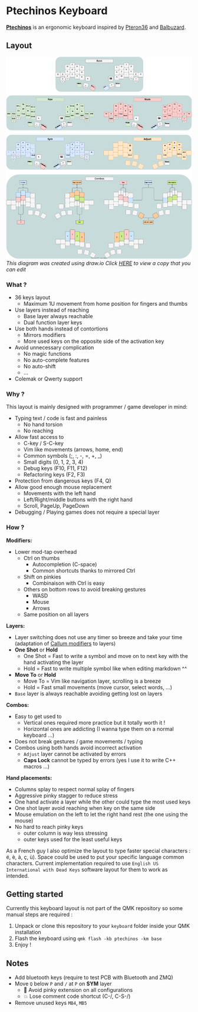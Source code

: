 # Ptechinos Keyboard

**[Ptechinos](https://github.com/JeremyBois/Ptechinos)** is an ergonomic keyboard inspired by [Pteron36](https://github.com/harshitgoel96/pteron36-split-keyboard) and [Balbuzard](https://github.com/brow/balbuzard).


## Layout

![Ptechinos layout](./layout.svg?sanitize=true)
*This diagram was created using draw.io*
*Click [HERE](https://viewer.diagrams.net/?tags=%7B%7D&highlight=0000ff&edit=_blank&layers=1&nav=1&title=Ptechinos.drawio#R7V3Zktu4kv2WeVDMEiEHARJcHmu1Z9p2%2B3pp356XDi2sKnWrxGpJ5eU%2BzLcPKRGSiAQpUgKRIAu%2BEbdLLC0lnsyDxMkFA%2Ffq8cfr5ejp4V0yjecD6kx%2FDNzrAaU0CJz0P9mVn9srhDB3e%2BV%2BOZvm1%2FYXPs3%2BFecX8xfeP8%2Bm8arwxHWSzNezp%2BLFSbJYxJN14dpouUy%2BF592l8yLn%2Fo0us8%2F0dlf%2BDQZzWPwtK%2Bz6fphezWkwf76m3h2%2F8A%2FmfjR9jePI%2F7k%2FI1XD6Np8v3gknszcK%2BWSbLe%2FvT44yqeZ3eP35ft625Lfrv7w5bxYl3nBR%2BS33%2FE07f3XyZs9ubvr8sf4%2FfJ0GX5%2B3wbzZ%2Fzr5z%2Fueuf%2FB4sk%2BfFNM7ehgzcy%2B8Ps3X86Wk0yX77PYU9vfawfpznv75LFuscRkKzx7P5%2FCqZJ8vNe7lX4fXl9WV6fbVeJn%2FF%2FDeLZJG%2B4hJ%2BJ%2F7nxct1%2FOPgUv4dX8fJY7xe%2Fkyfkv926Lr5Decm55DoFdte%2Br6HkDAvt8SHA%2FwCx%2BHPHeWWc7%2F7iP3NTX%2FI72%2BTe%2B1FPbvXQVS40x4BdzngYBzeZBo5rd3isGe3GJizH0YyW9Z8m%2F2%2B32bXp7LbTFu6zX%2F%2F%2Bmvg%2FLJKrsfPvzzElzd%2FJ%2F%2F7egip%2BR%2FgLh%2B5r6PV03ZVvJv9yLAo3Ggvf3w7epzNs%2B%2F9W7ycjhYj%2FrT8UwjE445l%2F0uvF0EuopM%2Bz9%2F8y9%2Fv4Pr2X%2FYKvig66YMMrlm69F7MZ%2FeL9No6eWqFpwiPSg6wlTmQ1xaw0HsuLLCnAEuIYchSgOxXi%2BxJyDIBWQeGcFqRdQGyNxbZk5CNishGyC4bAGA%2FWWCVuKyH7LJwL3BtkVXhssRF9lkCQ%2BP%2FtdCqiKB2whsatDCE%2BqeFVgkfh8h8TGAMdWWhVULI2PseIhOE%2FPk6uyNPo0X6m8l8tNp%2Bqv%2F3c6Z5X46TH%2FsHBSPgF7ObPFxtwE03yA7xnn5snrp%2FkX%2B%2F%2Be8NHaRh5IXLPzP9DtuPzX9%2FrpEtk%2FVoPUsyDAlTb3TlZlY0xzKjk9tZwRQVGJ3LV12%2BVDCoROo1Ohjg%2FW755BRomS%2FwCadqNGhhquSLhfYUaH3HMCGF50MPoP1vC%2B1J0HpmKSkUxndvLLJK%2BJgh8zH1ALT%2FY6FVwsfYKhllANpfLLQq%2BBhdJqMwQH5voVVCyBE2IcMA%2BZ2FVgkhY8tkLgyQB1YoU0TJ2EKZC2NkLlpNZ9%2B4YPXp5yO%2FOl7uVayduHXw1MKrj2tofpmEVlTrSt7ne36LsndaJMvH0Vz6Zr8u4uHqIb1UJsd15YsMO%2F8N3mQFz9Vf4riFqVNPM3KTVPudREXTURzeTWpQ0SSMx3f1KCe9P5PZ4v5z9uB6yNSQkCfUn9EgQCYhuJvTrNaHt4PwRoNaPzRRrtcUsvIeBVPkehduNOtR3d6m0lsit6nUCOK65rQHKbv%2FNQqTy0xla1HUqYC6uQkVjVBB1oYWyceHARCVFem7bZlBIAtvGy2cpVagzJwO4q%2BaK78OGytZ%2FsoXPJHQFJjTMCzWyQc8KYhmT8SDBnUx%2FfN5tdbm%2BVWLxl3sT6QoTYNo7ChKzQaueahAtt%2BS9NmLeyHYO1xK7%2FOgJft59Ve8njzkD45DKWs6qUnWB9edzb%2FSRV00lVaCTSYGm9ipAxLCClvOotkdOZGoncnuvu8v8oUXEPr70bcD5t5%2BrObwoGonw%2BJw6sksLaRjd2NpLVC3G2KTBA1l7XpqYoH3z4%2FmrNV34SSWrwLjkHkMmoj6JUEr2uP1TfCQXP3DffgSs%2BfFh%2FG34YOkN2bjleo2ewqlheMOWbEOaZQWKMNjeynIEnnz1hlEt4PIG%2FCFQJGIzU6GV4%2BI%2FTibTrO%2FQEntnbCLow4yzhIFKcfZH1xeDW5uB5dhpvIoBJweC%2BX6BDgT6%2FKxAS8Xbw7W1opF1zxp3GYpjPkGhmUpFCYpakR%2BZkQSri8mKfTJxVLCIWfrhOSYTlh3%2B1n6RhfzQ%2FYobisb7j1qDMmoL3Zwu80ej3LbmaS2ES%2Brlq35aBzPL5PlNF4KEzbOVkZ21xVYKvG9oqUSmE6TbWx4j4p6S5XNUFJkYa%2BfZ82Fi9ZsqcwOlNhYicWU25gKW6KCLbmQ9fTaEtwlK7OlTw%2Bzu3K%2B6pc14TCTYE27Nj00a4JteW%2Bv1st539Buzh1iR5%2BKCErsj5NM6tKLPhTeP1r0BfSHquBnboAGv1RdhxLNx7M3SS%2ByiHQXFJjSQge1mM8W2ZOQFSfDYfe9wqp%2BpRLqC0JW9FnsNiuJnPHaQqvEadErHOBK%2B5uFVonXYvfiEEkVk4VWideid9BB1e5XC%2B0p0O5GUpsSH1OJ7GGhVQItdhjlQq99ZaFVAi32WkuhXPXBQnsKtIFQLYTe9UphVsNCexq04iACbGhdCO2gf6KFngl7ot%2FqHMYqzyCUd6vbbKTpue3ANS0bWd52bCt6XrKl%2BpFpFT3l1a5nW9jHKhOzxqSc9nSW9Hy%2BWoR3r2f3N7%2FNL1%2FfhKu3n6a%2FSI5xenfpKQ2QFDS6HAmQdm0veqLcodjvwBx9kZAURBjlXnwejS2KlSjS0DAUYTj79c0faqXBHqIozNDyXH1CkRTFyt4jwtfWSTKNay3UtGqqfPqO9GC13r6poo6DnpuNMFfPo8jOL4npDs0mQzsYhHZlbsgGATIbSE6eaJMNriwbKGEDyRwirWYDkw1fFtPEotgsoPOQUYTzI66e4dwfC2IVgzOCzOCw6PEqefppUWxEqOh7K1kXXDbp0c%2FWYpVYnp4OagNLoJMpAJfwxZEvlp6%2BWik5tlD%2BeJO%2BtXXRKhSpI6CIvW%2BuyOYVIlmd%2B16znFkF6p6AOva2tyLrVnfY78HcXn9wQQZlkxqsXTTg9JAi24VED2lFA%2FH7BiUgdmwJpOL0zdq6BzNB9zh9pJeppiKuBtiyh6wn%2BDpe%2FWVDuSbkzSh2QA6Fj3eXxILYhLbRdQ%2FJIafvLqkFsQmhossekpMRJYPxikMwW5lfpmYd7d6kRHGsMeMVyWgWUZlotLMxz1%2BNiYg48mos6Vyxha12VN0m11IsRmT8MVYxouRIUDurrhuFrSl2gjHxXiA0Y4IBrG0P6cqwOmhOnBuwzEnSSvb1zR8f7YaoEkYidASip5kkR5ymMH6xMFbDKFS8o%2Bd8ZYdEivWS6Q8XFtdm7omdLJAcw5i657WFsZl7htjuCXM%2BH0arta3JaOaO6CKwC7WDtzYh09gf0TMyLtxY3yymFsVKMV%2BQbvFDV8mGtpU4p381ESKU2GGO5FTYd5eu9ccmIKIvjh6sKb5a27bbY2fFGZYi9aCu8%2B6SWRArQRQrTtBBhKrOVfLYVRD1zHMCnojdLuWVFytYwd70%2FI%2FLCwtM0eslR7zbtLe11CyOFCwVO%2BvtlRdIn21hhs1zaqGG4pZl%2FzOG9rCz3gxuSm5NiWZ3x40eCYR2h4%2FqiWZ3zS6mRLMMbkkshJUQMmoahHBDcutbDCsx9IsYouutDO5HbgOLYRWGviNgiN1fyuAuwLphMzfE1soZDI%2BtFzbzQuy%2BPmb0PCNDUQQxDbY%2Bx0yeZ2QqiAKboietmNHzjAxFUSRU9O0FJ%2FQzxmbUEJW8qq57Z3DhtjVrQzz%2FWs3sjRrdNkWzK%2Bsl05OfCYhQAR9CnVKv0UmkJd7sZplDDmIUkGIohl04zdejAogWwyoMiUMEELGVCV%2BiLlELYjWITAARW5rwobxkybQZmWKXuftQXbJc2pBLseUlH8pLlkobUim2vuRDfemWWE9sRKboPQo%2BlJduiXXFZnSKri%2F5UF8a0CuLYiNCRdeXgnJ96aAc7dPPx5bGRR0IQENXLCQ6XQGajuLwrgb%2B%2FiSMx3f18F%2Bl32q2uP%2BcPbgeMjUWEYZBwSB8x0c2CMn8dL2CY3g7CG80CI5DExVHTSEBr1QzRXEMoM7xfvRNJdoKuYVX%2BZfX9Qusg8QtvpiSCmCltl6Uy2c5bCcSKowdNM4erDdxrszjFQAduALQ2JPogp7PHkRHPKKmIQ7FlffP5%2FdlHRC4wuhwtzso3w%2BYweCBwOD40aEdMWlqewTuiEnmF%2Fcx6L02gYIJk2WHMJozYZJW2EFn%2B7YYFWwJu9UmsAMmuztgElgTdr9qCCW3t1fr5bxvaDfnDrEaTEUEJdRW%2BTzRgIY%2B1Nc%2BWvQF9Ieq4I%2BEcxrw4acA%2Ftvw7G1Sr5MmPh%2FcYkpRVigpyooshpUYCp236NWRIZQirRs2c0Psep4QiozWC5t5IXZZXWj29FhTYRQ8Eb0UJJSpghbB%2Bo6IXpIVSkqyTJlSaSiGxIkMaxYIoUxlMWyIIXZQE0Fx6JVSDBVkzQzHEH05jKDEo%2FYo6%2F75IXENq4uMJDqNBfEIiGKhOTqIUKjJ3rCjKOppRoauiD2NIrLTYruby03NyS%2BaE3b6LTp%2FXGxZXYCyAgPTS1h6WXaQBpKCqWLXsEQvZ15s%2F6wJEF9Aka1JotJd0cGlKb3obfTsKABy6AoBUcjfAy0gkpS2BaZ03pmKIo1MQ1FSVOZZXzyCotA%2FGTDkgmjiQMFuYIzsaiyMQjNz4CE7I3EkbY9X7uDCOmRDh4zQHRIqdxskTSnvMBZJ0SdDdJ%2BE8t3%2FWRCbRTk%2BOohQvRtaEBtxauiic6pEM8tDHQtjXUJF33EQp1xPssNkezJMdiiImJGD3PRPHInuxG4seVSqh8K5m4GPXCBGHGk%2F5egx%2B8Lb%2F7eIViFKHQFRhlylQhwoQP2XxbASQ6GbCF%2B2IBL1yVV7RnzvUBS5NXSwuZWUiE%2BmnH5jKJCAUiNsSuXdhQKQl6b0pZgKpMirvEUaD0hJ5VhGG840Hk0tmI3oFbvVjxBpAdlud2rBrE%2BxIXaPAyGy8i2LYiN%2BDbFPRCCkXInCHztrFv4tDRYrGETkom9kygeL2bGzfRk7S3hhhDHaJIGqVgre%2Bf3HFeMDK0siy0ygRt1t7eFKzuZfKc6iybXCP0QkIPw9OFTDWp5AfMYy05UJxCnXUcNwphLFrK0ZxP7JCDeeSHsSse9qp1VAHQoxJkMeKU6oRFXr0xBidMh3GQRzIJfob3BbsRlM3Pa2QuGuojPjiodecdge%2FraCyjpA7bxiO694SL1iBBr6UNnS2p5DaIt9ruZMLO5ls9eQhoI1RVBh02xN5W2utmva9JnF0J485BHYhELF1k4tbmtqMSjicwNs%2BKE%2Ba8cWtza2mLiuafjLyv9MGYhjaNptKA7Ewe9WpFDlHPB8vYWxDEahATzwsXUOVyJiZgVjts6ooUOidyu6EpHSFqU0dMjQQXdIKDz%2BuwWxkS%2Fid7m5UrFwX19ga%2F%2Bae6ZkhJJmUCWqmmvKDEBDYaRCLg%2B%2FV8WFata%2FWQwbYYheHO9CBekPi2ETDPGrb11pmd62%2F28xXtk2wGOQulSAFL0U15UpO8yiWImi2OOAj6JE2GGdnQmnp1Ue%2BKKPjaIn0XVs0q4jSWCXs%2BZu74M86Zh4EnHJVr9YU81K9QTmQ550TPiRVnbUcfesCRAfP4gIz5qkSl5725QGHTyNKzVFc7mLfXkx6DSIxo6i0MgTd57oAa4nrY6zkNaGlBm38%2FSkJWoW0vqQilOi0HVaT9rXayGtfzKkONME%2B%2FQd4mmW%2FHoHKfBSdCXeq5jlZiE9xUvRB9Z4Ev3PQnpOeIQuBjKpGGghPZl48dNnTCrIWUhPJl78TQyTSA37fnK1oxh7B2cUmDbmlklkhu1wmIubVjrG%2BwcqcYhp21ImURq2qCoezdhDMJlpG1J2whT7%2BDH5cybJYu2ZOmpr9FOvzUMkcPxZukwiV%2BQEfsEhHi%2BzD9mnGdObEgk%2FWdCbEDy6osEkikZ23IQ%2FuPTtsn0i06OLGkwqaig5qjm9iXFLQ2BOrJnqhpUAwkef7utrlkl6Bymgc3ydxLc6iWIyxxdKfM2pwTOG73GIjpSr7gDTU3QcuAKk6OPWfL2pwXOG65kJaSQmHdAhDWyZzZkKtXiWBbr4FZRPgsr1kvVsLYTRr%2Bc%2Fnx7SANmZPmd6ymg5ShHcnKK7zK5%2BWcwmyTT7aWcc%2BzbZA1HFlz9jGT8tt%2FMKVumNHm3KOyVPW%2F18HG%2FCdGfzUfNRdstGz%2BvswWyxjher2ZqPPZC8%2FqBzl5dW7i%2FO400x%2FP4pUDNaJMPZ4%2Bg%2BHm6%2Ffpx98woByT9UF0AFs5WUajuQ2LiInhMIbFGTYk5E14sCSeSyd2W13W%2F9g1MsDkYXfQNb0KTWQ%2FElgABqf%2F%2F4Hi%2BVwtg7KQd4Jro6x%2F8gSTrm2grzdcesm7alCCX6XI6qzac3BBM9FgopAPM6Hj%2FfW6ptBCT%2BkhnCUrSbj58%2BWxwrcSSirIqulIeaNbgeYipmKfExhSKcMa5ZY9qGIa6psSb%2FQ%2FJ7eovf3n%2BZsNmbv78uf4zfJ0Nz05IohwmpmxvoCnMDCXX17VykUMOgyEKt5miDyDioAzjIPJ7ex%2FymJ8v1Q3KfLEbzm%2F1V4Xb%2F%2Bfz4lGOZ3b79S94mmyOWNs%2BJ1%2Buf%2BZNGz%2BukaB7xj9n6n9nLX7H80e%2F5m2U%2FX%2F84fPCTP1ik3%2F%2FgRdnD3%2Fn7ZQ%2F2L9s84q9brUfL9cVyuYF7d9BFeu12lt26%2FBVT%2FoxNbmQ22V7Mn0L4S%2FIv5G5%2Fe%2FBolTwvJ%2FGHeDlLYYqXn7YnTuXvnr7yPl5Lfrm33a%2B5OZAqw9t%2BSAW4uW1tP6%2FKCPgJtBnylYa8jOej9exbXPg7ZEa5eWl6D0c%2FD57wlMwW69XBO3%2FILhz6h0iFfKbqbdkriOhRwivSH7Z%2Fxd5Fdl%2FndK%2Fp74iNySRmd3cyDnV9N3KnqoiQibD5%2Bo7DLSFCmPnoBhF2jtBOZe7TidBDJkIZbzmvQidi1M3%2Fnwn%2BQIT3zO%2Fx9m0EW1fAaP0tfdHFaERkNIYc2vV5wsxkIt%2BCt7tIUY1ntkshNbcYowyhIxuzHV66NmDASyNkLzV3wkzv9toBMtTmFmp0HWpA1JLxs1qhNnciTdehFgkcXUHjDURtYi0es6kY%2B6oDHg%2Btogz7GkkUFdhHxRPWicvfAw16mxNpx813Pc27MC3Qd0CWXBnglSKdk4esTn5UHiI5tsf1IT5%2FA1kop0T0jyM6OQUOpUMm5%2Fe1A%2FyY7lejyLj9KolE2NBlcl5oZXmwhzxYO2GongfPC8TMTch1g2ioKxINtnpN%2BpuRqLHvKgu%2F24itd2dRoEFtbqbi3G1UHeNoEWoxfEBPYJDOZDAm03gcjjtA1NgJDGIzGJpEkF3UhQa1zWBo2uehJzCIzWBoInDqIavYVG8CY%2Bg6LzUeCwToXU%2FfyKOSeje90JuYvNLE8MI5gfjJKwrF2avkcZysAOL7%2B5jdoiP4V6EpjDKToXHaVnlvJ%2Bcj5QqNV8SRTP2WnunotgaVBnmrQtSoPN2zGuutgyuTP9pzT0DN2KII1aB%2FHVBzC2tyXWLGXZP3Zw2ZA71mPeyMaaHdir2HfHbHLvb29c0tkEOtVw87Z4pot6AmTmAa1Bp0sgNCb2OX1RFG5%2Bepm7PN4tVLnUuady75rb%2B3zMXuspU2lxU9oG43WeOGXQL6OA1t2DW3QKAj%2FW0kMK1j1zW3QqDbsdOQgDZ87PJb15YItLX9Ff0avUbANbdGoNuVP9Cv0Ut%2FXFs80BaHA7%2FGTim7tnpA13qNXilCQztWyvCdcqnhHd%2Fx5rUh3WmXAW0UR9tlgsoXtLRJ7U7NjaFV7GIWD32Pyt%2FYfEhNrXcVIUXfnvByLfMh7VgYA6HGjmJ4IsFCrRhqV%2BxfRZ%2Fi4JkrEHccalDFjg71y9ON9QzogF6NPXGJ6C6lMQBrPW4tHLZEGMNuWNBcSvNyoCbUPKwrdsr5qaPNkFa0h%2BKpWCV7qMfZdLqRxYAZqgDVF0D1avYRhq2B6sK98n%2Fg4Kh2emWrOFJHxDGo55wt4mg3yLqIOMImYtfukFvCWuRnhh5LG1xD1W2sAYfjB1iyXC27xluN1SUbWl2NWSAi6dTr8mtxNZaEygESkmpzDK0i6RPj4mNJLuk%2FbXx8DEexuws%2FPrYJpJbWUci%2BYT32bXGImY2P28Ea8DN%2BfGxTSG1hLXI4fnzsaS7VeTEtumD6AuO9THjTCfXW8LycHl0G9Szs9ZpJcsMBVjahO7ulHSLm7JaYJPPLkJDskIIBE7voCgazid2WdEfRa%2FFjaGb7gVrCGvg1%2Bt6YVcTQ9zaJX2djJPb54y%2B7vt5g%2BeU4MMAan6x9K2S2g3UANsHogodvhcyWsAaiNT7WL0%2FI1FMgDf0avYDH1ztm0sQBwLqK44WWUh%2B7H5%2F4Gorj7eDvDYZhJIDvR9jga1BV7Ojv7LeMD7TZez72OR6%2BllmUL3mgNAMej33Mw64X3k6UbpfsKd8XGwS9hnS1nT2bRXm%2BcQt9oHehV7nO38X%2BpswQYD8NorHjAOw17eKESD5y0CHWO1paaSDPMT4SyO8Q19TeKizfkYtN4YHe1VtpvN7Uj%2FVgHAlxeYQ9WYYEcJlOQYp7HYo7m3%2BVa%2FWhaa22U83exndr%2Fldvr3zezIQbMkW2Ifq%2Fg51s4Sm77kXvZnq%2FL0TpkYN8SADhCfkOBulmQhz44iJOcSGmjlRt30wsSGlskf5mkvNxevnv5yT7xTj5sX9QQJ9fzNAZrjYoXqRPIPTpx%2Bap%2Bxf523qKGzqInMGFyz8z%2FRLbj%2FVPqrdotA2g%2BraAuEL%2FMCqGFSzEPn3EgTr%2Fp5%2BP7e4ITod7OorDuxo7An8SxuO7emTSSowQFqcd%2BQ72zF1HutNXzS5eBbuEt4PwRgO7vOBsAqFFszOAXqD6YPKuheLtWtTyDxFKOlnNztYWLUGqUWzIYDr7xong%2FejbAUUc%2FKLN%2FcsZ6xGLw6knM46Qjt3TFOhW7AGcZGmAQUjzDsAgnh%2FbNwiFEcpdOInl251xyDx20nanHYsQCvzxQxQCVYy3V%2BvlHCBdvIFHcK%2B%2FNnDwnYpFYJQDM0lvfLyUILar6Z6PxvH8MllO4yV%2Fo3zyv7Bc7MtQKmKM4t6phZ2IT%2BD%2BV3aONT8UpgX4ocTx0cIvwD9Uhf9uio85%2BMNQ8WY1GT3BYDH9imsB5dIGjLIGjvpIygyseOq9CnfcvYYnh50AZpV8CSDtHSxPNGSVDCv11bNN80K3iHUK4ivsE4hJdw4Y6RbajBqINtWQMToR7W6fo8d8AW3iM3y0zW3G6jbaviOizQzwbWrR1uPb1MH3bd6occZheoafniccc3dwCF5l8H30qDpKa5%2FOzjsckc%2Bq86nL7a3uaXW%2Bd%2Bwl7ZxXt7u5BrJQqxMr1RWhgLUlMmBteXnn42DtEgID0LYn5LSENogkPPxIwh6So4vJjVAA9PYFmFiUoaklRJxk6JIQH32r7bbUOBBQIWoLXHy0%2B6vt4rb0EYeIcBsg90kOy7Jwq4GbiXDj630ucwGaTRWgP58fnw40lXMEoUM5aCcOqRWExEqdjSR0sVxuDCPPsm%2Bu3c6yW8lFJP6MTaHrbLK9mD%2BFDIrKkjsAutNGTvoQL2cpbPHy07YmJ3%2F3rYIk%2BWW5kHC9%2B83X3HBIlZEeV7N4F%2BJxNYsPV0RWsyLxaCPqeofecPwF%2FFjAsheEwF2LL2hJ%2BjL4kLtzBfhd%2FUS5OtZGEJUGzdg0S%2FksNjNoVoPu3glaVUWetC558tZAZPIkjlvNbZJXiEdlaGJDaiwbtjpUX11XB9hkGJF3jCwd9pcO62dGTaFDoLuYSoedyYsaS4cgqjcgMeraxKgmQZUy%2FL2AaxOj2mIdAzKjrs2M6uJyE1KjvDXKjND2MLA9UVDdB7NHBVXamVC3fUE1aCW0Pa5Serw1lr9Hfje2L9tbd9MgOYw8sRbQzceKVSioR17SVpjc5bGFKk90Uze2MBLMzPUIOtW6HZ5c2K3ZIJErTJ81oQyF%2F0121nhrsAOvNyCV4mkoULDTxrM5hp6B4GvOjr6Y47EDVywz9Sk%2B2lQr2i%2FngOxIHBhgAtrR%2Bc1o6nbO%2FGe7c9a9c%2FZyIurPztmJOrNz9jQkmNoaFZxvnMu3yiijgsUMhAkbZ8%2FcfFO3m7x9z8ABDp7NN7XUmiWO4jGhXcM%2FP%2F%2BgqZbmME6hIE4RQrmTC2%2FKwh0SFqOpPN7ah1J1I7IGwQ%2FarABZZ79guo77KnA95geRk9VSC5PaSkIh%2BL6iaECigLsEf68cknPDqvSjOjPPwOtODtjQeQaivRpQxejyDURvNqy2d%2BakDWtQl90N6Z0Jm%2FbOgBcY2jvjacj79rp3BkS0JvTOeLbdXNeiakC5nNffdnPDdqsm1MIyDcncF9ptLubuTZCimLnNrX2D24ANEuVRYA%2Fhxi59BnAbsHSzznQndQ1uIvbrmlDpzszNInUdbtC2ZALcLy%2BNpGfGm8S7DRjfyaBkffH0lF54O3peTB4A1Gecq7JL3as8V6VoI%2BejRMVJfLIzVgIGIWrvjBUm3SqLh6BdjZ5WGWzJ5K%2Bah6GZdkSOaihDSo9Dqfe4HB%2Fugy%2Bmfz6v1huH%2B5newZfmbyER%2FM1zIEj8iFJNIMHd6%2BVo8tdqc1tUOhHvnTcZH%2BIQQU9KvUiyaumlRJ4%2Fr6bEz6Nx%2B1S4y6SajKIPQZQVAuslw0C6jxRBNOoE6k4akwL72bfjVNE0J05N5hOAO2%2FKcCH%2Bm4qCKNPT6YdJ81ML30sN73gKPdBUHb4fhLtX2MLim5TUMUneCgzxZsLfo6jSHP7R%2FJPK%2FzYxzDrhFb6OEip%2B5LT1auvVZ3i1WMlS1xXhW5EIVNG4tQiisVeDT%2BqPV4dQZbqO4anNfd9MUQ%2B0COHHUZERo8FPJKPOsS4I%2BO%2FuwrDS0Evt7mjJIj%2BH%2Bzgxc%2F9ErlikrHjg%2BFE%2Bo2E1AbZEZzwr27kgxbpZC27Gt8bdcbPINDe7%2BPPpj%2Fm%2Fpu9X%2FtuP7LcPj%2BGH6ech1PguRyuowPZp1ouz%2BScJWvaVRYcJ0dXWC97Gd2v%2BV2%2BvfN5wyJDt7BrEKBJTLw1borA4FohxPV5D1lJqGeXC4ZNUAJzPFvGQ%2F2UbCfDVthkAKIB7he9JvLaR%2FI6ri36ZuFjUMUve5%2FvBH7lIlo%2Bj%2BealjvAhQcmHvEtSzsg%2FaLyUfKs6cmZ3vu6wc99MfLM3yXx65EtIcZR8LWCwRSM%2BmzVLRyXRIwRZUsGxCyMEbgzp2D1tSlIr5DckwgxwxiUqLPaT1mP1mf3EN%2Fs1%2FT6rh%2FRS173f8hcGf4FpJIoJbBwyjznmEJiQuvMdH5e%2FpE3Slr866P2Wvyx%2FaeCv4qyJyIWKuVb%2BknYfW%2F7qoPdb%2FrL81Tp%2FBbxY0ZT4S9pnb%2Fmrg95v%2BQuDv5SdA5ET2LH2pUkYj%2B8QCSwMA7MIrLwfxhJYt9zfEpglMB0EZhZ%2F8Rq8MwjM0pcJX8TSl6UvHRtIs%2FQvIp3u0%2Bf4y5ZfWPozhv5eXPlFUT6LHBeZ%2FmBdoqU%2FS39d%2BGaW%2FrpGf76QPEAvPiO29tayn2U%2Fy3462G83%2Buonf4wd%2BymovaW9Zz%2FrTFvh6OTjfqEzlY0uVOBkLDDNyaQTKK2TWSfrrpMZ10LHe8Otk1kn64uTEaFNGX%2BzrKBU2DqZdTKTnExcyfD1eAX1rNbJrJOZ5GREzPm352Tpw2WSmc3ud69TwB7eJdM4e8b%2FAw%3D%3D) to view a copy that you can edit*


### What ?

  - 36 keys layout
    - Maximum 1U movement from home position for fingers and thumbs
  - Use layers instead of reaching
    - Base layer always reachable
    - Dual function layer keys
  - Use both hands instead of contortions
    - Mirrors modifiers
    - More used keys on the opposite side of the activation key
  - Avoid unnecessary complication
    - No magic functions
    - No auto-complete features
    - No auto-shift
    - ...
  - Colemak or Qwerty support


### Why ?

This layout is mainly designed with programmer / game developer in mind:

  - Typing text / code is fast and painless
    - No hand torsion
    - No reaching
  - Allow fast access to
    - C-key / S-C-key
    - Vim like movements (arrows, home, end)
    - Common symbols (;, :, -, =, +, _)
    - Small digits (0, 1, 2, 3, 4)
    - Debug keys (F10, F11, F12)
    - Refactoring keys (F2, F3)
  - Protection from dangerous keys (F4, Q)
  - Allow good enough mouse replacement
    - Movements with the left hand
    - Left/Right/middle buttons with the right hand
    - Scroll, PageUp, PageDown
  - Debugging / Playing games does not require a special layer


### How ?
**Modifiers:**
  - Lower mod-tap overhead
    - Ctrl on thumbs
      - Autocompletion (C-space)
      - Common shortcuts thanks to mirrored Ctrl
    - Shift on pinkies
      - Combinaison with Ctrl is easy
    - Others on bottom rows to avoid breaking gestures
      - WASD
      - Mouse
      - Arrows
    - Same position on all layers


**Layers:**
  - Layer switching does not use any timer so breeze and take your time (adaptation of [Callum modifiers](https://github.com/callum-oakley/qmk_firmware/tree/master/users/callum) to layers)
  - **One Shot** or **Hold**
    - One Shot = Fast to write a symbol and move on to next key with the hand activating the layer
    - Hold = Fast to write multiple symbol like when editing markdown ^^
  - **Move To** or **Hold**
    - Move To = Vim like navigation layer, scrolling is a breeze
    - Hold = Fast small movements (move cursor, select words, ...)
  - `Base` layer is always reachable avoiding getting lost on layers


**Combos:**
  - Easy to get used to
    - Vertical ones required more practice but it totally worth it !
    - Horizontal ones are addicting (I wanna type them on a normal keyboard ...)
  - Does not break gestures / game movements / typing
  - Combos using both hands avoid incorrect activation
    - `Adjust` layer cannot be activated by errors
    - **Caps Lock** cannot be typed by errors (yes I use it to write C++ macros ...)


**Hand placements:**
  - Columns splay to respect normal splay of fingers
  - Aggressive pinky stagger to reduce stress
  - One hand activate a layer while the other could type the most used keys
  - One shot layer avoid reaching when key on the same side
  - Mouse emulation on the left to let the right hand rest (the one using the mouse)
  - No hard to reach pinky keys
    - outer column is way less stressing
    - outer keys used for the least useful keys


As a French guy I also optimize the layout to type faster special characters : é, è, à, ç, ù). Space could be used to put your specific language common characters. Current implementation required to use `English US International with Dead Keys` software layout for them to work as intended.



## Getting started
Currently this keyboard layout is not part of the QMK repository so some manual steps are required :

  1. Unpack or clone this repository to your `keyboard` folder inside your QMK installation
  2. Flash the keyboard using `qmk flash -kb ptechinos -km base`
  3. Enjoy !


## Notes

  - Add bluetooth keys (require to test PCB with Bluetooth and ZMQ)
  - Move `Q` below `P` and `/` at `P` on **SYM** layer
    - 💚 Avoid pinky extension on all configurations
    - 💥 Lose comment code shortcut (C-/, C-S-/)
  - Remove unused keys `MB4`, `MB5`
